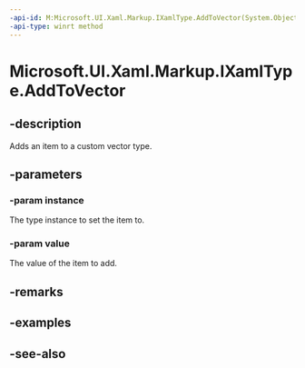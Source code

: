 ```yaml
---
-api-id: M:Microsoft.UI.Xaml.Markup.IXamlType.AddToVector(System.Object,System.Object)
-api-type: winrt method
---
```


<!-- Method syntax
public void AddToVector(System.Object instance, System.Object value)
-->

# Microsoft.UI.Xaml.Markup.IXamlType.AddToVector

## -description
Adds an item to a custom vector type.

## -parameters
### -param instance
The type instance to set the item to.

### -param value
The value of the item to add.

## -remarks

## -examples

## -see-also
